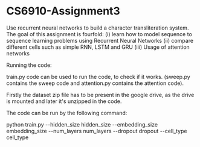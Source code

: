 # CS6910-Assignment3

Use recurrent neural networks to build a character transliteration system. The goal of this assignment is fourfold: (i) learn how to model sequence to sequence learning problems using Recurrent Neural Networks (ii) compare different cells such as simple RNN, LSTM and GRU (iii) Usage of attention networks

Running the code:

train.py code can be used to run the code, to check if it works. (sweep.py contains the sweep code and attention.py contains the attention code).


Firstly the dataset zip file has to be present in the google drive, as the drive is mounted and later it's unzipped in the code.

The code can be run by the following command:

python train.py --hidden_size hidden_size --embedding_size embedding_size --num_layers num_layers --dropout dropout --cell_type cell_type
